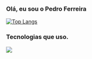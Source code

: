 ### Olá, eu sou o Pedro Ferreira

[![Top Langs](https://github-readme-stats.vercel.app/api/top-langs/?username=pedro-senatus&show&theme=radical)](https://github.com/pedro-senatus/github-readme-stats)

### Tecnologias que uso.

<p align="left">
  <a href="https://skillicons.dev">
    <img src="https://skillicons.dev/icons?i=git,html,css,js,ts,py,java,php,bootstrap,react,mongodb,mysql,postman,express,figma" />
  </a>
</p>
